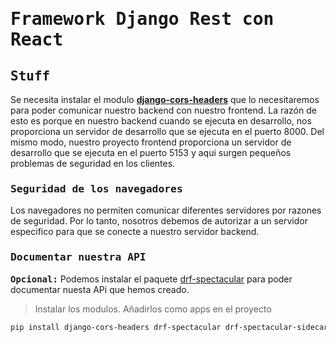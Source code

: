 # <samp>Framework Django Rest con React</samp>
## <samp>Stuff</samp>
Se necesita instalar el modulo [**django-cors-headers**](https://pypi.org/project/django-cors-headers/) que lo necesitaremos para poder comunicar nuestro backend con nuestro frontend. La razón de esto es porque en nuestro backend cuando se ejecuta en desarrollo, nos proporciona un servidor de desarrollo que se ejecuta en el puerto 8000. Del mismo modo, nuestro proyecto frontend proporciona un servidor de desarrollo que se ejecuta en el puerto 5153 y aqui surgen pequeños problemas de seguridad en los clientes.

### <samp>Seguridad de los navegadores</samp>
Los navegadores no permiten comunicar diferentes servidores por razones de seguridad. Por lo tanto, nosotros debemos de autorizar a un servidor especifico para que se conecte a nuestro servidor backend. 

### <samp>Documentar nuestra API</samp>
<samp>**Opcional:**</samp> Podemos instalar el paquete [drf-spectacular](https://github.com/tfranzel/drf-spectacular/) para poder documentar nuesta APi que hemos creado.

> Instalar los modulos. Añadirlos como apps en el proyecto
```sh
pip install django-cors-headers drf-spectacular drf-spectacular-sidecar
```



